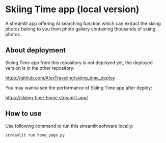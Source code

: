 # Skiing Time app (local version)

A streamlit app offering Ai searching function which can extract the skiing photos belong to you from photo gallery containing thousands of skiing photos.

## About deployment

Skiing Time app from this repository is not deployed yet, the deployed version is in the other repository:

https://github.com/AlexTraveling/skiing_time_deploy

You may wanna see the performance of Skiing Time app after deploy:

https://skiing-time-home.streamlit.app/

## How to use
Use following command to run this streamlit software locally:

```streamlit run home_page.py```
